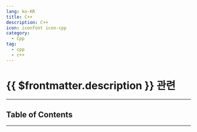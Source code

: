 ```yaml
---
lang: ko-KR
title: C++
description: C++
icon: iconfont icon-cpp
category: 
  - Cpp
tag: 
  - cpp
  - c++
---
```


# {{ $frontmatter.description }} 관련

<ShieldsGroup logos="cplusplus,vscode"/>

---

## Table of Contents

<ToCLocal basePath="/programming/cpp/" />

---

<TagLinks />
